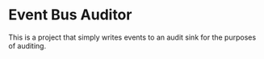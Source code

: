 # Event Bus Auditor #

This is a project that simply writes events to an audit sink for the purposes of auditing.